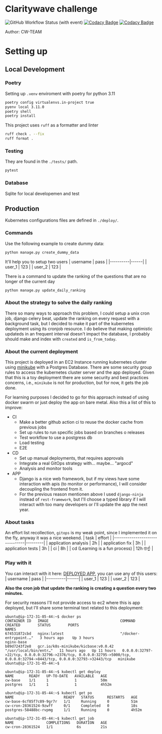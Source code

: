 # Claritywave challenge
![GitHub Workflow Status (with event)](https://img.shields.io/github/actions/workflow/status/enfasis/cw_django_dev/ec2.yml?label=Workflow)
[![Codacy Badge](https://app.codacy.com/project/badge/Grade/bd9cd7f2b3404a1b84a7bf17c1ab9d4d)](https://app.codacy.com/gh/enfasis/cw_django_dev/dashboard?utm_source=gh&utm_medium=referral&utm_content=&utm_campaign=Badge_grade)
[![Codacy Badge](https://app.codacy.com/project/badge/Coverage/bd9cd7f2b3404a1b84a7bf17c1ab9d4d)](https://app.codacy.com/gh/enfasis/cw_django_dev/dashboard?utm_source=gh&utm_medium=referral&utm_content=&utm_campaign=Badge_coverage)


Author: CW-TEAM

# Setting up 

## Local Development

### Poetry
Setting up `.venv` enviroment with poetry for python 3.11
```sh
poetry config virtualenvs.in-project true
pyenv local 3.11.0
poetry shell 
poetry install 
```

This project uses `ruff` as a formatter and linter
``` sh
ruff check . --fix
ruff format .
```

### Testing
They are found in the `./tests/` path.
``` sh
pytest
```

### Database
Sqlite for local developemen and test

## Production 
Kubernetes configurations files are defined in `./deploy/`.

### Commands
Use the following example to create dummy data:
```sh
python manage.py create_dummy_data
```
It'll help you to setup two users
| username | pass |
|----------|------|
| user_1   | 123  |
| user_2   | 123  |

There is a command to update the ranking of the questions that are no longer of the current day
```sh
python manage.py update_daily_ranking
```

### About the strategy to solve the daily ranking
There so many ways to approach this problem, I could setup a unix cron job, django celery beat, update the ranking on every request with a background task, but I decided to make it part of the kubernetes deployment using its cronjob resource. I do believe that making optimistic updateds in an frequent interval doesn't impact the database, I probably should make and index with `created` and `is_from_today`.

### About the current deployment
This project is deployed in an EC2 Instance running kubernetes cluster using [minikube](https://minikube.sigs.k8s.io/docs/) with a Postgres Database.
There are some security group rules to access the kubernetes cluster server and the app deployed. Given that this is a toy deployment there are some security and best practices concerns, i.e., `minikube` is not for production, but for now, it gets the job done. 

For learning purposes I decided to go for this approach instead of using docker swarm or just deploy the app on bare metal. Also this a list of this to improve:

* CI
  - Make a better github action ci to reuse the docker cache from previous jobs
  - Set up rules to run specific jobs based on branches o releases
  - Test workflow to use a postgress db 
  - Load testing
  - E2E
* CD
  - Set up manual deployments, that requires approvals 
  - Integrate a real GitOps strategy with... maybe... "argocd" 
  - Analysis and monitor tools
* APP
  - Django is a nice web framework, but if my views have some interaction with apis (to monitor or performance), I will consider decoupling the frontend from it.
  - For the previous reason mentionen above I used `django-ninja` instead of `rest-framework`, but I'll choose a typed library if I will interact with too many developers or I'll update the app the next year.
 
 
### About tasks
An effort list recollection, `gitops` is my weak point, since I implemented it on the fly, anyway it was a nice weekend.
| task                           | effort  |
|--------------------------------|---------|
| application analysis           | 2h      |
| application fix                | 3h      |
| application tests              | 3h      |
| ci                             | 8h      |
| cd (Learning is a fun process) | 12h 🤓☝ |

### Play with it
You can interact with it here: [DEPLOYED APP](http://184.73.145.237/), you can use any of this users:
| username | pass |
|----------|------|
| user_1   | 123  |
| user_2   | 123  |

**Also the cron job that update the ranking is creating a question every two minutes.**

For security reasons I'll not provide access to ec2 where this is app deployed, but I'll share some terminal text related to this deployment:
```
ubuntu@ip-172-31-85-44:~$ docker ps
CONTAINER ID   IMAGE                                 COMMAND                  CREATED        STATUS        PORTS                                                                                                                        NAMES
674531872cbd   nginx:latest                          "/docker-entrypoint.…"   3 hours ago    Up 3 hours                                                                                                                                 nginx-base
b89d7243f2e8   gcr.io/k8s-minikube/kicbase:v0.0.42   "/usr/local/bin/entr…"   11 hours ago   Up 11 hours   0.0.0.0:32797->22/tcp, 0.0.0.0:32796->2376/tcp, 0.0.0.0:32795->5000/tcp, 0.0.0.0:32794->8443/tcp, 0.0.0.0:32793->32443/tcp   minikube
ubuntu@ip-172-31-85-44:~$
```
```
ubuntu@ip-172-31-85-44:~$ kubectl get deploy
NAME       READY   UP-TO-DATE   AVAILABLE   AGE
cw-base    1/1     1            1           50m
postgres   1/1     1            1           4h52m
```
```
ubuntu@ip-172-31-85-44:~$ kubectl get po
NAME                       READY   STATUS      RESTARTS   AGE
cw-base-6cf85f7c89-9gr7r   1/1     Running     0          51m
cw-cron-28361524-9zwff     0/1     Completed   0          18s
postgres-58488bc-rvpmg     1/1     Running     0          4h52m
```
```
ubuntu@ip-172-31-85-44:~$ kubectl get job
NAME               COMPLETIONS   DURATION   AGE
cw-cron-28361524   1/1           6s         21s
```
